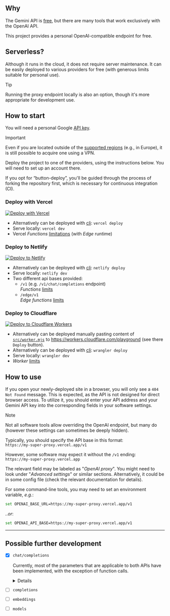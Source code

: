 ## Why

The Gemini API is [free](https://ai.google.dev/pricing "limits applied!"),
but there are many tools that work exclusively with the OpenAI API.

This project provides a personal OpenAI-compatible endpoint for free.

## Serverless?

Although it runs in the cloud, it does not require server maintenance.
It can be easily deployed to various providers for free
(with generous limits suitable for personal use).

> [!TIP]
> Running the proxy endpoint locally is also an option,
> though it's more appropriate for development use.

## How to start

You will need a personal Google [API key](https://makersuite.google.com/app/apikey).

> [!IMPORTANT]
> Even if you are located outside of the [supported regions](https://ai.google.dev/available_regions#available_regions)
> (e.g., in Europe), it is still possible to acquire one using a VPN.

Deploy the project to one of the providers, using the instructions below.
You will need to set up an account there.

If you opt for “button-deploy”, you'll be guided through the process of forking the repository first,
which is necessary for continuous integration (CI).

### Deploy with Vercel

 [![Deploy with Vercel](https://vercel.com/button)](https://vercel.com/new/clone?repository-url=https://github.com/llimonix/openai-gemini&repository-name=gemini-llimonix)
- Alternatively can be deployed with [cli](https://vercel.com/docs/cli):
  `vercel deploy`
- Serve locally: `vercel dev`
- Vercel _Functions_ [limitations](https://vercel.com/docs/functions/limitations) (with _Edge_ runtime)

### Deploy to Netlify

[![Deploy to Netlify](https://www.netlify.com/img/deploy/button.svg)](https://app.netlify.com/start/deploy?repository=https://github.com/llimonix/openai-gemini&integrationName=integrationName&integrationSlug=integrationSlug&integrationDescription=integrationDescription)
- Alternatively can be deployed with [cli](https://docs.netlify.com/cli/get-started/):
  `netlify deploy`
- Serve locally: `netlify dev`
- Two different api bases provided:
  - `/v1` (e.g. `/v1/chat/completions` endpoint)  
    _Functions_ [limits](https://docs.netlify.com/functions/get-started/?fn-language=js#synchronous-function-2)
  - `/edge/v1`  
    _Edge functions_ [limits](https://docs.netlify.com/edge-functions/limits/)

### Deploy to Cloudflare

[![Deploy to Cloudflare Workers](https://deploy.workers.cloudflare.com/button)](https://deploy.workers.cloudflare.com/?url=https://github.com/llimonix/openai-gemini)
- Alternatively can be deployed manually pasting content of [`src/worker.mjs`](../resize-images/src/worker.mjs)
  to https://workers.cloudflare.com/playground (see there `Deploy` button).
- Alternatively can be deployed with [cli](https://developers.cloudflare.com/workers/wrangler/):
  `wrangler deploy`
- Serve locally: `wrangler dev`
- _Worker_ [limits](https://developers.cloudflare.com/workers/platform/limits/#worker-limits)

## How to use
If you open your newly-deployed site in a browser, you will only see a `404 Not Found` message. This is expected, as the API is not designed for direct browser access.
To utilize it, you should enter your API address and your Gemini API key into the corresponding fields in your software settings.

> [!NOTE]
> Not all software tools allow overriding the OpenAI endpoint, but many do
> (however these settings can sometimes be deeply hidden).

Typically, you should specify the API base in this format:  
`https://my-super-proxy.vercel.app/v1`

However, some software may expect it without the `/v1` ending:  
`https://my-super-proxy.vercel.app`

The relevant field may be labeled as "_OpenAI proxy_".
You might need to look under "_Advanced settings_" or similar sections.
Alternatively, it could be in some config file (check the relevant documentation for details).

For some command-line tools, you may need to set an environment variable, _e.g._:
```sh
set OPENAI_BASE_URL=https://my-super-proxy.vercel.app/v1
```
_..or_:
```sh
set OPENAI_API_BASE=https://my-super-proxy.vercel.app/v1
```

---

## Possible further development

- [x] `chat/completions`

  Currently, most of the parameters that are applicable to both APIs have been implemented,
  with the exception of function calls.
  <details>

  - [x] `messages`
      - [x] `content`
      - [x] `role`
          - [x] `system` (=>`system_instruction`)
          - [x] `user`
          - [x] `assistant`
          - [ ] `tool` (v1beta)
      - [ ] `name`
      - [ ] `tool_calls`
  - [x] `model` _(value ignored, model is set to `gemini-1.5-pro-latest`)_
  - [ ] `frequency_penalty`
  - [ ] `logit_bias`
  - [ ] `logprobs`
  - [ ] `top_logprobs`
  - [x] `max_tokens`
  - [x] `n` (`candidateCount` <8) _n.b.: atm api does not accept >1_
  - [ ] `presence_penalty`
  - [x] `response_format`
  - [ ] `seed`
  - [x] `stop`: string|array (`stopSequences` [1,5])
  - [x] stream
  - [x] `temperature` (0.0..2.0 for OpenAI, but Gemini supports up to infinity)
  - [x] `top_p`
  - [ ] `tools` (v1beta)
  - [ ] `tool_choice` (v1beta)
  - [ ] `user`

  </details>
- [ ] `completions`
- [ ] `embeddings`
- [ ] `models`
